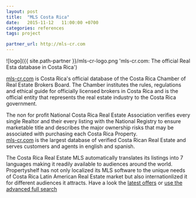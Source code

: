 ```yaml
---
layout: post
title:  "MLS Costa Rica"
date:   2015-11-12   11:00:00 +0700
categories: references
tags: project

partner_url: http://mls-cr.com
---
```


![logo]({{ site.path-partner }}/mls-cr-logo.png 'mls-cr.com: The official Real Esta database in Costa Rica')

<!--more-->

[mls-cr.com](http://mls-cr.com) is Costa Rica's official database of the Costa Rica Chamber of Real Estate Brokers Board. The Chamber institutes the rules, regulations and ethical guide for officially licensed brokers in Costa Rica and is the official entity that represents the real estate industry to the Costa Rica government.

The non for profit National Costa Rica Real Estate Association verifies every single Realtor and their every listing with the National Registry to ensure marketable title and describes the major ownership risks that may be associated with purchasing each Costa Rica Property.  
[mls-cr.com](http://mls-cr.com) is the largest database of verified Costa Rican Real Estate and serves customers and agents in english and spanish. 

The Costa Rica Real Estate MLS automatically translates its listings into 7 languages making it readily available to audiences around the world. Propertyshelf has not only localized its MLS software to the unique needs of Costa Rica Latin American Real Estate market but also internationlized it for different audiences it attracts. Have a look the [latest offers](http://mls-cr.com/en/recent-listings/) or [use the advanced full search](http://mls-cr.com/en/search-properties/find-properties)
